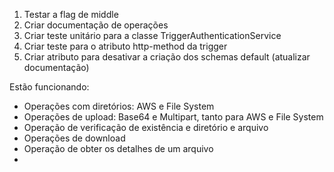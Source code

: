 1. Testar a flag de middle
2. Criar documentação de operações
3. Criar teste unitário para a classe TriggerAuthenticationService
4. Criar teste para o atributo http-method da trigger
5. Criar atributo para desativar a criação dos schemas default (atualizar documentação)


Estão funcionando:
- Operações com diretórios: AWS e File System
- Operações de upload: Base64 e Multipart, tanto para AWS e File System
- Operação de verificação de existência e diretório e arquivo
- Operações de download
- Operação de obter os detalhes de um arquivo
- 